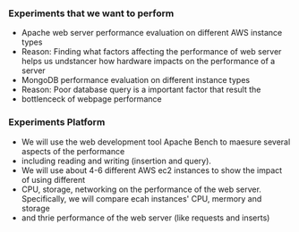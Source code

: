 ### Experiments that we want to perform ###

 - Apache web server performance evaluation on different AWS instance types
 - Reason: Finding what factors affecting the performance of web server helps us undstancer how hardware impacts on the performance of a server 
 - MongoDB performance evaluation on different instance types
 - Reason: Poor database query is a important factor that result the
 - bottlenceck of webpage performance
### Experiments Platform ###

 - We will use the web development tool Apache Bench to maesure several aspects of the performance 
 - including reading and writing (insertion and query).
 - We will use about 4-6 different AWS ec2 instances to show the impact of using different 
 - CPU, storage, networking on the performance of the web server. Specifically, we will compare ecah instances' CPU, mermory and storage
 - and thrie performance of the web server (like requests and inserts)
